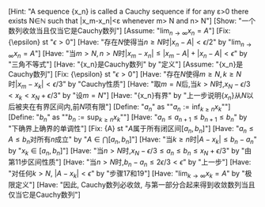 [Hint: "A sequence {x_n} is called a Cauchy sequence if for any ε>0 there exists N∈ℕ such that |x_m-x_n|<ε whenever m> N and n> N"]
[Show: "一个数列收敛当且仅当它是Cauchy数列"]
[Assume: "$\lim_{n\to\infty}x_n=A$"]
[Fix: {\epsilon} st "$\epsilon>0$"]
[Have: "存在$N$使得当$n\ge N$时$|x_n-A|<\epsilon/2$" by "$\lim_{n\to\infty}x_n=A$"]
[Have: "当$m> N,n> N$时$|x_m-x_n|\le |x_m-A|+|x_n-A|<\epsilon$" by "三角不等式"]
[Have: "\{x_n\}是Cauchy数列" by "定义"]
[Assume: "\{x_n\}是Cauchy数列"]
[Fix: {\epsilon} st "$\epsilon>0$"]
[Have: "存在$N$使得$m\ge N,k\ge N$时$|x_m-x_k|<\epsilon/3$" by "Cauchy性质"]
[Have: "取$m=N$后,当$k>N$时,$x_N-\epsilon/3<x_k<x_N+\epsilon/3$" by "设$m=N$"]
[Have: "\{x_n\}有界" by "上一步说明$\{x_n\}$从$N$以后被夹在有界区间内,前$N$项有限"]
[Define: "$a_n$" as ""$a_n:=\inf_{k\ge n}x_k$""]
[Define: "$b_n$" as ""$b_n:=\sup_{k\ge n}x_k$""]
[Have: "$a_n\le a_{n+1}\le b_{n+1}\le b_n$" by "下确界上确界的单调性"]
[Fix: {A} st "$A$属于所有闭区间$[a_n,b_n]$"]
[Have: "$a_n\le A\le b_n$对所有$n$成立" by "$A\in\bigcap[a_n,b_n]$"]
[Have: "当$k\ge n$时$|A-x_k|\le b_n-a_n$" by "$x_k\in[a_n,b_n]$"]
[Have: "当$n>N$时,$x_N-\epsilon/3\le a_n\le b_n\le x_N+\epsilon/3$" by "由第11步区间性质"]
[Have: "当$n>N$时,$b_n-a_n\le 2\epsilon/3<\epsilon$" by "上一步"]
[Have: "对任何$k>N$, $|A-x_k|<\epsilon$" by "步骤17和19"]
[Have: "$\lim_{k\to\infty}x_k=A$" by "极限定义"]
[Have: "因此, Cauchy数列必收敛, 与第一部分合起来得到收敛数列当且仅当它是Cauchy数列"]